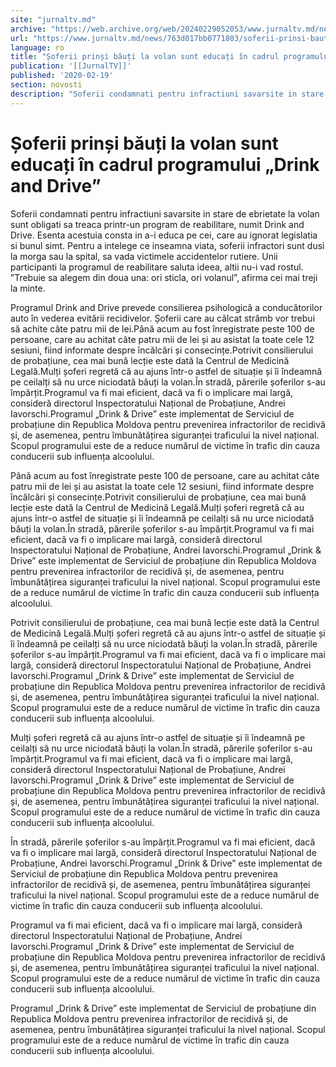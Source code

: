 ```yaml
---
site: "jurnaltv.md"
archive: "https://web.archive.org/web/20240229052053/www.jurnaltv.md/news/763d017bb0771803/soferii-prinsi-bauti-la-volan-sunt-educati-in-cadrul-programului-drink-and-drive.html"
url: "https://www.jurnaltv.md/news/763d017bb0771803/soferii-prinsi-bauti-la-volan-sunt-educati-in-cadrul-programului-drink-and-drive.html"
language: ro
title: "Șoferii prinși băuți la volan sunt educați în cadrul programului „Drink and Drive”"
publication: '[[JurnalTV]]'
published: '2020-02-19'
section: novosti
description: "Soferii condamnati pentru infractiuni savarsite in stare de ebrietate la volan sunt obligati sa treaca printr-un program de reabilitare, numit Drink and Drive. Esenta acestuia consta in a-i educa pe cei, care au ignorat legislatia si bunul simt. Pentru a intelege ce inseamna viata, soferii infractori sunt dusi la morga sau la spital, sa vada victimele accidentelor rutiere. Unii participanti la programul de reabilitare saluta ideea, altii nu-i vad rostul. ”Trebuie sa alegem din doua una: ori sticla, ori volanul”, afirma cei mai treji la minte."
---
```


# Șoferii prinși băuți la volan sunt educați în cadrul programului „Drink and Drive”

Soferii condamnati pentru infractiuni savarsite in stare de ebrietate la volan sunt obligati sa treaca printr-un program de reabilitare, numit Drink and Drive. Esenta acestuia consta in a-i educa pe cei, care au ignorat legislatia si bunul simt. Pentru a intelege ce inseamna viata, soferii infractori sunt dusi la morga sau la spital, sa vada victimele accidentelor rutiere. Unii participanti la programul de reabilitare saluta ideea, altii nu-i vad rostul. ”Trebuie sa alegem din doua una: ori sticla, ori volanul”, afirma cei mai treji la minte.

Programul Drink and Drive prevede consilierea psihologică a conducătorilor auto în vederea evitării recidivelor. Șoferii care au călcat strâmb vor trebui să achite câte patru mii de lei.Până acum au fost înregistrate peste 100 de persoane, care au achitat câte patru mii de lei și au asistat la toate cele 12 sesiuni, fiind informate despre încălcări și consecințe.Potrivit consilierului de probațiune, cea mai bună lecție este dată la Centrul de Medicină Legală.Mulți șoferi regretă că au ajuns într-o astfel de situație și îi îndeamnă pe ceilalți să nu urce niciodată băuți la volan.În stradă, părerile șoferilor s-au împărțit.Programul va fi mai eficient, dacă va fi o implicare mai largă, consideră directorul Inspectoratului Național de Probațiune, Andrei Iavorschi.Programul „Drink & Drive” este implementat de Serviciul de probațiune din Republica Moldova pentru prevenirea infractorilor de recidivă și, de asemenea, pentru îmbunătățirea siguranței traficului la nivel național. Scopul programului este de a reduce numărul de victime în trafic din cauza conducerii sub influența alcoolului.

Până acum au fost înregistrate peste 100 de persoane, care au achitat câte patru mii de lei și au asistat la toate cele 12 sesiuni, fiind informate despre încălcări și consecințe.Potrivit consilierului de probațiune, cea mai bună lecție este dată la Centrul de Medicină Legală.Mulți șoferi regretă că au ajuns într-o astfel de situație și îi îndeamnă pe ceilalți să nu urce niciodată băuți la volan.În stradă, părerile șoferilor s-au împărțit.Programul va fi mai eficient, dacă va fi o implicare mai largă, consideră directorul Inspectoratului Național de Probațiune, Andrei Iavorschi.Programul „Drink & Drive” este implementat de Serviciul de probațiune din Republica Moldova pentru prevenirea infractorilor de recidivă și, de asemenea, pentru îmbunătățirea siguranței traficului la nivel național. Scopul programului este de a reduce numărul de victime în trafic din cauza conducerii sub influența alcoolului.

Potrivit consilierului de probațiune, cea mai bună lecție este dată la Centrul de Medicină Legală.Mulți șoferi regretă că au ajuns într-o astfel de situație și îi îndeamnă pe ceilalți să nu urce niciodată băuți la volan.În stradă, părerile șoferilor s-au împărțit.Programul va fi mai eficient, dacă va fi o implicare mai largă, consideră directorul Inspectoratului Național de Probațiune, Andrei Iavorschi.Programul „Drink & Drive” este implementat de Serviciul de probațiune din Republica Moldova pentru prevenirea infractorilor de recidivă și, de asemenea, pentru îmbunătățirea siguranței traficului la nivel național. Scopul programului este de a reduce numărul de victime în trafic din cauza conducerii sub influența alcoolului.

Mulți șoferi regretă că au ajuns într-o astfel de situație și îi îndeamnă pe ceilalți să nu urce niciodată băuți la volan.În stradă, părerile șoferilor s-au împărțit.Programul va fi mai eficient, dacă va fi o implicare mai largă, consideră directorul Inspectoratului Național de Probațiune, Andrei Iavorschi.Programul „Drink & Drive” este implementat de Serviciul de probațiune din Republica Moldova pentru prevenirea infractorilor de recidivă și, de asemenea, pentru îmbunătățirea siguranței traficului la nivel național. Scopul programului este de a reduce numărul de victime în trafic din cauza conducerii sub influența alcoolului.

În stradă, părerile șoferilor s-au împărțit.Programul va fi mai eficient, dacă va fi o implicare mai largă, consideră directorul Inspectoratului Național de Probațiune, Andrei Iavorschi.Programul „Drink & Drive” este implementat de Serviciul de probațiune din Republica Moldova pentru prevenirea infractorilor de recidivă și, de asemenea, pentru îmbunătățirea siguranței traficului la nivel național. Scopul programului este de a reduce numărul de victime în trafic din cauza conducerii sub influența alcoolului.

Programul va fi mai eficient, dacă va fi o implicare mai largă, consideră directorul Inspectoratului Național de Probațiune, Andrei Iavorschi.Programul „Drink & Drive” este implementat de Serviciul de probațiune din Republica Moldova pentru prevenirea infractorilor de recidivă și, de asemenea, pentru îmbunătățirea siguranței traficului la nivel național. Scopul programului este de a reduce numărul de victime în trafic din cauza conducerii sub influența alcoolului.

Programul „Drink & Drive” este implementat de Serviciul de probațiune din Republica Moldova pentru prevenirea infractorilor de recidivă și, de asemenea, pentru îmbunătățirea siguranței traficului la nivel național. Scopul programului este de a reduce numărul de victime în trafic din cauza conducerii sub influența alcoolului.